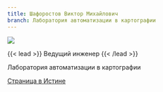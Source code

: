 ```yaml
---
title: Шафоростов Виктор Михайлович
branch: Лаборатория автоматизации в картографии
---
```

![](img/shvm.jpg)

{{< lead >}} Ведущий инженер {{< /lead >}}

Лаборатория автоматизации в картографии

[Страница в Истине](https://istina.msu.ru/workers/7615781)